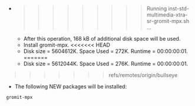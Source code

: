 * >>>>>>>>> Running inst-std-multimedia-xtra-sr-gromit-mpx.sh ...
  * After this operation, 168 kB of additional disk space will be used.
  * Install gromit-mpx.
<<<<<<< HEAD
  * Disk size = 5604612K. Space Used = 272K. Runtime = 00:00:00:01.
=======
  * Disk size = 5612044K. Space Used = 276K. Runtime = 00:00:00:01.
>>>>>>> refs/remotes/origin/bullseye
  * The following NEW packages will be installed:
  ```bash
gromit-mpx
  ```
